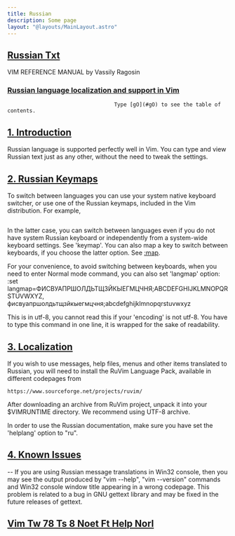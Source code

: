 ```yaml
---
title: Russian
description: Some page
layout: "@layouts/MainLayout.astro"
---
```



## <a id="Nvim" class="section-title" href="#Nvim"> Russian Txt</a> 

VIM REFERENCE MANUAL    by Vassily Ragosin


### <a id="russian Russian" class="section-title" href="#russian Russian">Russian language localization and support in Vim</a>

                                      Type [gO](#gO) to see the table of contents.


## <a id="russian-intro" class="section-title" href="#russian-intro">1. Introduction</a> 

Russian language is supported perfectly well in Vim.  You can type and view
Russian text just as any other, without the need to tweak the settings.


## <a id="russian-keymap" class="section-title" href="#russian-keymap">2. Russian Keymaps</a> 

To switch between languages you can use your system native keyboard switcher,
or use one of the Russian keymaps, included in the Vim distribution.  For
example,

```    :set keymap=russian-jcukenwin
```

In the latter case, you can switch between languages even if you do not have
system Russian keyboard or independently from a system-wide keyboard settings.
See 'keymap'.  You can also map a key to switch between keyboards, if you
choose the latter option.  See [:map](#:map).

For your convenience, to avoid switching between keyboards, when you need to
enter Normal mode command, you can also set 'langmap' option:
    :set langmap=ФИСВУАПРШОЛДЬТЩЗЙКЫЕГМЦЧНЯ;ABCDEFGHIJKLMNOPQRSTUVWXYZ,
    фисвуапршолдьтщзйкыегмцчня;abcdefghijklmnopqrstuvwxyz

This is in utf-8, you cannot read this if your 'encoding' is not utf-8.
You have to type this command in one line, it is wrapped for the sake of
readability.


## <a id="russian-l18n" class="section-title" href="#russian-l18n">3. Localization</a> 

If you wish to use messages, help files, menus and other items translated to
Russian, you will need to install the RuVim Language Pack, available in
different codepages from

    https://www.sourceforge.net/projects/ruvim/

After downloading an archive from RuVim project, unpack it into your
$VIMRUNTIME directory.  We recommend using UTF-8 archive.

In order to use the Russian documentation, make sure you have set the
'helplang' option to "ru".


## <a id="russian-issues" class="section-title" href="#russian-issues">4. Known Issues</a> 

-- If you are using Russian message translations in Win32 console, then
   you may see the output produced by "vim --help", "vim --version" commands
   and Win32 console window title appearing in a wrong codepage.  This problem
   is related to a bug in GNU gettext library and may be fixed in the future
   releases of gettext.


## <a id="" class="section-title" href="#">Vim Tw 78 Ts 8 Noet Ft Help Norl</a> 



